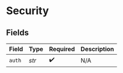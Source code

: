 # Security


## Fields

| Field              | Type               | Required           | Description        |
| ------------------ | ------------------ | ------------------ | ------------------ |
| `auth`             | *str*              | :heavy_check_mark: | N/A                |